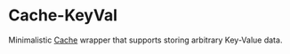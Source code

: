 # Cache-KeyVal

Minimalistic [Cache](https://developer.mozilla.org/en-US/docs/Web/API/Cache)
wrapper that supports storing arbitrary Key-Value data.
